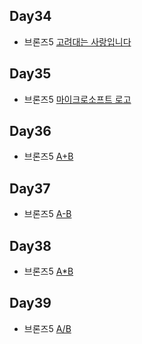## Day34

* 브론즈5 [고려대는 사랑입니다](https://www.acmicpc.net/problem/11942)

## Day35

* 브론즈5 [마이크로소프트 로고](https://www.acmicpc.net/problem/5338)

## Day36

* 브론즈5 [A+B](https://www.acmicpc.net/problem/1000)

## Day37

* 브론즈5 [A-B](https://www.acmicpc.net/problem/1001)

## Day38

* 브론즈5 [A*B](https://www.acmicpc.net/problem/10998)

## Day39

* 브론즈5 [A/B](https://www.acmicpc.net/problem/1008)
